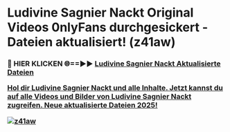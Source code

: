 # Ludivine Sagnier Nackt Original Videos 0nlyFans durchgesickert - Dateien aktualisiert! (z41aw)

<h3>🔴 HIER KLICKEN 🌐==►► <a href="https://tinyurl.com/h6vf6nb8" rel="nofollow">Ludivine Sagnier Nackt Aktualisierte Dateien

Hol dir Ludivine Sagnier Nackt und alle Inhalte. Jetzt kannst du auf alle Videos und Bilder von Ludivine Sagnier Nackt zugreifen. Neue aktualisierte Dateien 2025!

[![z41aw](https://i.imgur.com/sD4kR3V.gif)](https://tinyurl.com/h6vf6nb8)
